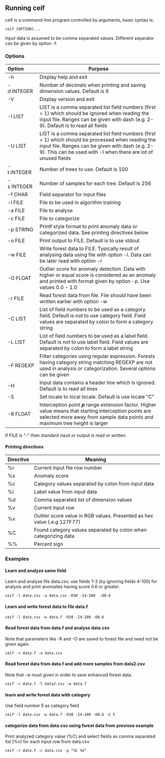 ## Running ceif
ceif is a command-line program controlled by arguments, basic syntax is:

    ceif [OPTION]...

Input data is assumed to be comma separated values. Different separator can be given by option -f.
### Options

| Option | Purpose  |
|:----|----|
| -h&nbsp;&nbsp;&nbsp;&nbsp;&nbsp;&nbsp;&nbsp;&nbsp;&nbsp;&nbsp;&nbsp;&nbsp;&nbsp;| Display help and exit|
| -d&nbsp;INTEGER | Number of decimals when printing and saving dimension values. Default is 6|
| -V | Display version and exit|
| -I&nbsp;LIST | LIST is a comma separated list field numbers (first = 1) which should be ignored when reading the input file. Ranges can be given with dash (e.g. 2-9). Default is to read all fields|
| -U&nbsp;LIST | LIST is a comma separated list field numbers (first = 1) which should be processed when reading the input file. Ranges can be given with dash (e.g. 2-9). This can be used with -I when there are lot of unused fields|
| -t&nbsp;INTEGER&nbsp;&nbsp; | Number of trees to use. Default is 100|
| -s&nbsp;INTEGER | Number of samples for each tree. Default is 256|
| -f&nbsp;CHAR | Field separator for input files|
| -l&nbsp;FILE | File to be used in algorithm training| 
| -a&nbsp;FILE | File to analyse|
| -c&nbsp;FILE | File to categorize|
| -p&nbsp;STRING | Printf style format to print anomaly data or categorized data. See printing directives below|
| -o&nbsp;FILE | Print output to FILE. Default is to use stdout|
| -w&nbsp;FILE | Write forest data to FILE. Typically result of analysing data using file with option -l. Data can be later read with option -r|
| -O&nbsp;FLOAT| Outlier score for anomaly detection. Data with higher or equal score is considered as an anomaly and printed with format given by option -p. Use values 0.0 - 1.0|
| -r&nbsp;FILE | Read forest data from file. File should have been written earlier with option -w|
| -C&nbsp;LIST | List of field numbers to be used as a category field. Default is not to use category field. Field values are separated by colon to form a category string|
| -L&nbsp;LIST | List of field numbers to be used as a label field. Default is not to use label field. Field values are separated by colon to form a label string|
| -F&nbsp;REGEXP | Filter categories using regular expression. Forests having category string matching REGEXP are not used in analysis or categorization. Several options can be given|
| -H | Input data contains a header line which is ignored. Default is to read all lines|
| -S | Set locale to local locale. Default is use locale "C"|
| -R&nbsp;FLOAT| Interception point ***p*** range extension factor. Higher value means that starting interception points are selected more away from sample data points and maximum tree height is larger|

If FILE is "-" then standard input or output is read or written.

#### Printing directives

| Directive | Meaning |
|----|----|
| %r | Current input file row number|
| %s | Anomaly score |
| %c | Category values separated by colon from input data|
| %l | Label value from input data|
| %d | Comma separated list of dimension values|
| %v | Current input row|
| %x | Outlier score value in RGB values. Presented as hex value (.e.g 127F77)|
| %C | Found category values separated by colon when categorizing data|
| %% | Percent sign|

### Examples

#### Learn and analyze same field
Learn and analyse file data.csv, use fields 1-3 (by ignoring fields 4-100) for analysis and print anomalies having score 0.6 or greater.

    ceif -l data.csv -a data.csv -R30 -I4-100  -O0.6

#### Learn and write forest data to file data.f

    ceif -l data.csv -w data.f -R30 -I4-100 -O0.6

#### Read forest data from data.f and analyse data.csv
Note that parameters like -R and -O are saved to forest file and need not be given again.  

    ceif -r data.f -a data.csv

####  Read forest data from data.f and add more samples from data2.csv 
Note that -w must given in order to save enhanced forest data.

    ceif -r data.f -l data2.csv -w data.f

#### learn and write forest data with category
Use field number 5 as category field

    ceif -l data.csv -w data.f -R30 -I4-100 -O0.6 -C 5

#### categorize data from data.csv using forest data from previous example
Print analyzed category value (%C) and select fields as comma separated list (%v) for each input row from data.csv.

    ceif -r data.f -c data.csv -p "%C %d"
